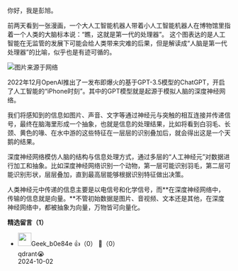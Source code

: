 你好，我是彭旭。

前两天看到一张漫画，一个大人工智能机器人带着小人工智能机器人在博物馆里指着一个人类的大脑标本说：“瞧，这就是第一代的处理器”。 这个图表达的是人工智能在无监管的发展下可能会给人类带来灾难的后果，但是解读成“人脑是第一代处理器”的比喻，似乎也是有迹可循的。

![](https://static001.geekbang.org/resource/image/0a/57/0afd36d94181459e479e697e9ff75457.png?wh=3638x1392 "图片来源于网络")

2022年12月OpenAI推出了一发布即爆火的基于GPT-3.5模型的ChatGPT，开启了人工智能的“iPhone时刻”。其中的GPT模型就是起源于模拟人脑的深度神经网络。

我们将感知到的信息如图片、声音、文字等通过神经元与突触的相互连接并传递信号，最终在脑海里形成一个抽象，也就是信息的处理结果，比如将看到白羽毛、长颈、黄色的喙、在水中游的这些特征在一层层的识别叠加后，就会得出这是一个天鹅的结果。

深度神经网络模仿人脑的结构与信息处理方式，通过多层的“人工神经元”对数据进行加工和抽象。比如深度神经网络识别一个动物，第一层可能识别羽毛，第二层可能识别形状，层层叠加，直到最高层能够根据识别特征做出决策。

人类神经元中传递的信息主要是以电信号和化学信号，而**在深度神经网络中，传输的信息就是向量。**不管初始数据是图片、音视频、文本还是其他，在深度神经网络中，都被抽象为向量，万物皆可向量化。
<div><strong>精选留言（1）</strong></div><ul>
<li><img src="https://thirdwx.qlogo.cn/mmopen/vi_32/Q0j4TwGTfTKw8ictgYcqf6vA0VtY9iabwS2nuZ4b46RvTW8FTe9VdjouiarROhqzxdia7H65tUw65tkibyeu8a4AHDw/132" width="30px"><span>Geek_b0e84e</span> 👍（0） 💬（0）<div>qdrant😭</div>2024-10-02</li><br/>
</ul>